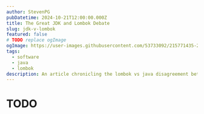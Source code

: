 ```yaml
---
author: StevenPG
pubDatetime: 2024-10-21T12:00:00.000Z
title: The Great JDK and Lombok Debate
slug: jdk-v-lombok
featured: false
# TODO replace ogImage
ogImage: https://user-images.githubusercontent.com/53733092/215771435-25408246-2309-4f8b-a781-1f3d93bdf0ec.png
tags:
  - software
  - java
  - lombok
description: An article chronicling the lombok vs java disagreement between pron98 and rswitzerloot. With some additional commentary!
---
```


# TODO
